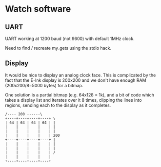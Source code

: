 # Watch software

## UART

UART working at 1200 baud (not 9600) with default 1MHz clock.

Need to find / recreate my_gets using the stdio hack.

## Display

It would be nice to display an analog clock face.
This is complicated by the fact that the E-Ink display
is 200x200 and we don't have enough RAM (200x200/8=5000 bytes)
for a bitmap.

One solution is a partial bitmap (e.g. 64x128 = 1k), and
a bit of code which takes a display list and iterates
over it 8 times, clipping the lines into regions,
sending each to the display as it completes.

    /---- 200 ------\
    +----+----+----+----+ \
    | 64 | 64 | 64 | 64 | |
	|    |    |    |    | |
	|    |    |    |    | |
	|    |    |    |    | 200 
    +----+----+----+----+ |
	|    |    |    |    | |
	|    |    |    |    | |
	|    |    |    |    | /
	|    |    |    |    |
    +----+----+----+----+

